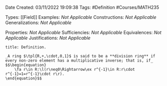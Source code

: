 <div class="topSpace"></div>

Date Created: 03/11/2022 19:09:38
Tags: #Definition #Courses/MATH235

Types: [[Field]]
Examples: _Not Applicable_
Constructions: _Not Applicable_
Generalizations: _Not Applicable_

Properties: _Not Applicable_
Sufficiencies: _Not Applicable_
Equivalences: _Not Applicable_
Justifications: _Not Applicable_

``` ad-Definition
title: Definition.

_A ring $\tpl{R,+,\cdot,0,1}$ is said to be a **division ring** if every non-zero element has a multiplicative inverse; that is, if_
$$\begin{equation}
    \fa r\in R:\l(r\neq0\Rightarrow\ex r^{-1}\in R:r\cdot r^{-1}=1=r^{-1}\cdot r\r).
\end{equation}$$

```
